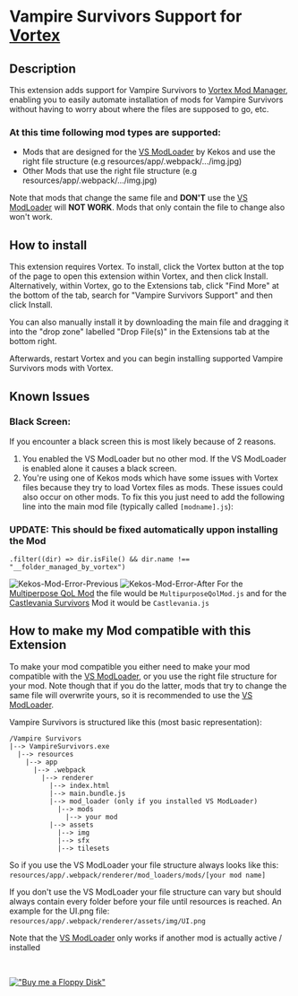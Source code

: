 # Vampire Survivors Support for [Vortex﻿](https://www.nexusmods.com/about/vortex/)

## Description

This extension adds support for Vampire Survivors to [Vortex Mod Manager﻿](https://www.nexusmods.com/about/vortex/), enabling you to easily automate installation of mods for Vampire Survivors without having to worry about where the files are supposed to go, etc.

### At this time following mod types are supported:
- Mods that are designed for the [VS ModLoader](https://www.nexusmods.com/vampiresurvivors/mods/64) by Kekos and use the right file structure (e.g resources/app/.webpack/.../img.jpg)
- Other Mods that use the right file structure (e.g resources/app/.webpack/.../img.jpg)

Note that mods that change the same file and **DON'T** use the [VS ModLoader](https://www.nexusmods.com/vampiresurvivors/mods/64) will **NOT WORK**.
Mods that only contain the file to change also won't work.

## How to install

This extension requires Vortex. To install, click the Vortex button at the top of the page to open this extension within Vortex, and then click Install. Alternatively, within Vortex, go to the Extensions tab, click "Find More" at the bottom of the tab, search for "Vampire Survivors Support" and then click Install.

You can also manually install it by downloading the main file and dragging it into the "drop zone" labelled "Drop File(s)" in the Extensions tab at the bottom right.

Afterwards, restart Vortex and you can begin installing supported Vampire Survivors mods with Vortex.

## Known Issues

### Black Screen:
If you encounter a black screen this is most likely because of 2 reasons.
1. You enabled the VS ModLoader but no other mod. If the VS ModLoader is enabled alone it causes a black screen.
2. You're using one of Kekos mods which have some issues with Vortex files because they try to load Vortex files as mods. These issues could also occur on other mods. To fix this you just need to add the following line into the main mod file (typically called `[modname].js`):

### UPDATE: This should be fixed automatically uppon installing the Mod

`.filter((dir) => dir.isFile() && dir.name !== "__folder_managed_by_vortex")`

![Kekos-Mod-Error-Previous](https://staticdelivery.nexusmods.com/mods/2295/images/593/593-1687611333-1920971107.jpeg)
![Kekos-Mod-Error-After](https://staticdelivery.nexusmods.com/mods/2295/images/593/593-1687611339-659603011.jpeg)
﻿For the [Multiperpose QoL Mod](https://www.nexusmods.com/vampiresurvivors/mods/50) the file would be `MultipurposeQolMod.js` and for the [Castlevania Survivors](https://www.nexusmods.com/vampiresurvivors/mods/61) Mod it would be `Castlevania.js`

## How to make my Mod compatible with this Extension

To make your mod compatible you either need to make your mod compatible with the [VS ModLoader](https://www.nexusmods.com/vampiresurvivors/mods/64), or you use the right file structure for your mod. Note though that if you do the latter, mods that try to change the same file will overwrite yours, so it is recommended to use the [VS ModLoader](https://www.nexusmods.com/vampiresurvivors/mods/64).

Vampire Survivors is structured like this (most basic representation):
```
﻿/Vampire Survivors
|--> VampireSurvivors.exe
  |--> resources
﻿    |--> app
﻿﻿      |--> .webpack
﻿﻿        ﻿|--> renderer
﻿﻿﻿﻿          |--> index.html
﻿﻿﻿﻿          |--> main.bundle.js
          ﻿﻿﻿﻿|--> mod_loader (only if you installed VS ModLoader)
﻿﻿﻿﻿﻿            |--> mods
              ﻿﻿﻿﻿﻿﻿|--> your mod
﻿﻿﻿﻿          |--> assets
﻿﻿﻿﻿﻿            |--> img
﻿﻿﻿﻿﻿            |--> sfx
﻿﻿﻿﻿﻿            |--> tilesets
```

So if you use the VS ModLoader your file structure always looks like this:
﻿`resources/app/.webpack/renderer/mod_loaders/mods/[your mod name]`

If you don't use the VS ModLoader your file structure can vary but should always contain every folder before your file until resources is reached. An example for the UI.png file:
﻿`resources/app/.webpack/renderer/assets/img/UI.png`

 Note that the [VS ModLoader](https://www.nexusmods.com/vampiresurvivors/mods/64)
 only works if another mod is actually active / installed

<br/>

[!["Buy me a Floppy Disk"](https://www.buymeacoffee.com/assets/img/custom_images/orange_img.png)](https://www.buymeacoffee.com/der_floh)
